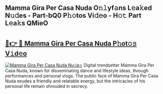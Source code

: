 ## Mamma Gira Per Casa Nuda O𝚗𝚕yf𝚊ns L𝚎a𝚔ed N𝚞𝚍es - Part-bQ0 P𝚑𝚘tos Vi𝚍𝚎o - H𝚘𝚝 Part L𝚎a𝚔s QMieO

# <h2><a href="http://kfc9vv3.oniu.top/?m=Mamma+Gira+Per+Casa+Nuda">🔗👉 🔴 Mamma Gira Per Casa Nuda P𝚑ot𝚘𝚜 V𝚒d𝚎o</a></h2>

[![Mamma Gira Per Casa Nuda Nu𝚍e𝚜](https://i.imgur.com/0qMVB7G.gif)](http://kfc9vv3.oniu.top/?m=Mamma+Gira+Per+Casa+Nuda)
Digital trendsetter Mamma Gira Per Casa Nuda, known for disseminating dance and lifestyle ideas, through performances and personal vlogs. The public face of Mamma Gira Per Casa Nuda exudes a friendly and relatable energy, but the intricacies of his personal life remain shrouded in secrecy.  
